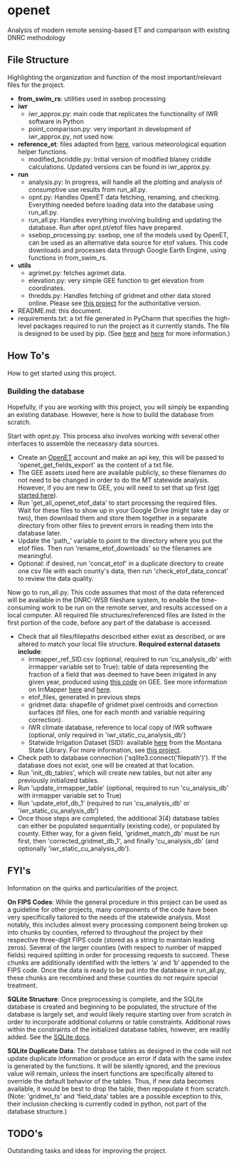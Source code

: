 # openet
Analysis of modern remote sensing-based ET and comparison with existing DNRC methodology

## File Structure
Highlighting the organization and function of the most important/relevant files for the project.
- **from_swim_rs**: utilities used in ssebop processing
- **iwr**
  - iwr_approx.py: main code that replicates the functionality of IWR software in Python
  - point_comparison.py: very important in development of iwr_approx.py, not used now.
- **reference_et**: files adapted from [here](https://github.com/pyet-org/pyet/tree/master), various meteorological equation helper functions.
  - modified_bcriddle.py: Initial version of modified blaney criddle calculations. Updated versions can be found in iwr_approx.py.
- **run**
  - analysis.py: In progress, will handle all the plotting and analysis of consumptive use results from run_all.py.
  - opnt.py: Handles OpenET data fetching, renaming, and checking. Everything needed before loading data into the database using run_all.py.
  - run_all.py: Handles everything involving building and updating the database. Run after opnt.pt/etof files have prepared.
  - ssebop_processing.py: ssebop, one of the models used by OpenET, can be used as an alternative data source for etof values. This code downloads and processes data through Google Earth Engine, using functions in from_swim_rs.
- **utils**
  - agrimet.py: fetches agrimet data.
  - elevation.py: very simple GEE function to get elevation from coordinates.
  - thredds.py: Handles fetching of gridmet and other data stored online. Please see [this project](https://github.com/MTDNRC-WRD/chmdata/tree/main) for the authoritative version.
- README.md: this document.
- requirements.txt: a txt file generated in PyCharm that specifies the high-level packages required to run the project as it currently stands. The file is designed to be used by pip. (See [here](https://www.jetbrains.com/help/pycharm/managing-dependencies.html) and [here](https://pip.pypa.io/en/stable/user_guide/) for more information.)

## How To's
How to get started using this project.

### Building the database
Hopefully, if you are working with this project, you will simply be expanding an existing database. However, here is how to build the database from scratch.

Start with opnt.py. This process also involves working with several other interfaces to assemble the neceassry data sources.
- Create an [OpenET](https://etdata.org/) account and make an api key, this will be passed to 'openet_get_fields_export' as the content of a txt file.
- The GEE assets used here are available publicly, so these filenames do not need to be changed in order to do the MT statewide analysis. However, if you are new to GEE, you will need to set that up first ([get started here](https://developers.google.com/earth-engine/tutorials/community/intro-to-python-api)).
- Run 'get_all_openet_etof_data' to start processing the required files. Wait for these files to show up in your Google Drive (might take a day or two), then download them and store them together in a separate directory from other files to prevent errors in reading them into the database later.
- Update the 'path_' variable to point to the directory where you put the etof files. Then run 'rename_etof_downloads' so the filenames are meaningful.
- Optional: if desired, run 'concat_etof' in a duplicate directory to create one csv file with each county's data, then run 'check_etof_data_concat' to review the data quality.

Now go to run_all.py. This code assumes that most of the data referenced will be available in the DNRC-WSB fileshare system, to enable the time-consuming work to be run on the remote server, and results accessed on a local computer. All required file structures/referenced files are listed in the first portion of the code, before any part of the database is accessed.
- Check that all files/filepaths described either exist as described, or are altered to match your local file structure. **Required external datasets include**:
  - irrmapper_ref_SID.csv (optional, required to run 'cu_analysis_db' with irrmapper variable set to True): table of data representing the fraction of a field that was deemed to have been irrigated in any given year, produced using [this code](https://code.earthengine.google.com/562fb670c36c9fdbbef965feeb235780) on GEE. See more information on IrrMapper [here](https://www.mdpi.com/2072-4292/12/14/2328) and [here](https://github.com/dgketchum/EEMapper).
  - etof_files, generated in previous steps
  - gridmet data: shapefile of gridmet pixel centroids and correction surfaces (tif files, one for each month and variable requiring correction).
  - IWR climate database, reference to local copy of IWR software (optional, only required in 'iwr_static_cu_analysis_db')
  - Statwide Irrigation Dataset (SID): available [here](https://mslservices.mt.gov/Geographic_Information/Data/DataList/datalist_Details.aspx?did=%7Bf33bc611-8d4e-4d92-ae99-49762dec888b%7D) from the Montana State Library. For more information, see [this project](https://github.com/MTDNRC-WRD/irrigation-dataset).
- Check path to database connection ('sqlite3.connect('filepath')'). If the database does not exist, one will be created at that location.
- Run 'init_db_tables', which will create new tables, but not alter any previously initialized tables.
- Run 'update_irrmapper_table' (optional, required to run 'cu_analysis_db' with irrmapper variable set to True)
- Run 'update_etof_db_1' (required to run 'cu_analysis_db' or 'iwr_static_cu_analysis_db')
- Once those steps are completed, the additional 3(4) database tables can either be populated sequentially (existing code), or populated by county. Either way, for a given field, 'gridmet_match_db' must be run first, then 'corrected_gridmet_db_1', and finally 'cu_analysis_db' (and optionally 'iwr_static_cu_analysis_db').

## FYI's
Information on the quirks and particularities of the project.

**On FIPS Codes**: While the general procedure in this project can be used as a guideline for other projects, many components of the code have been very specifically tailored to the needs of the statewide analysis. Most notably, this includes almost every processing component being broken up into chunks by counties, referred to throughout the project by their respective three-digit FIPS code (stored as a string to maintain leading zeros). Several of the larger counties (with respect to number of mapped fields) required splitting in order for processing requests to succeed. These chunks are additionally identified with the letters ‘a’ and ‘b’ appended to the FIPS code. Once the data is ready to be put into the database in run_all.py, these chunks are recombined and these counties do not require special treatment.

**SQLite Structure**: Once preprocessing is complete, and the SQLite database is created and beginning to be populated, the structure of the database is largely set, and would likely require starting over from scratch in order to incorporate additional columns or table constraints. Additional rows within the constraints of the initialized database tables, however, are readily added. See the [SQLite docs](https://www.sqlite.org/lang_createtable.html).

**SQLite Duplicate Data**: The database tables as designed in the code will not update duplicate information or produce an error if data with the same index is generated by the functions. It will be silently ignored, and the previous value will remain, unless the insert functions are specifically altered to override the default behavior of the tables. Thus, if new data becomes available, it would be best to drop the table, then repopulate it from scratch. (Note: 'gridmet_ts' and 'field_data' tables are a possible exception to this, their inclusion checking is currently coded in python, not part of the database structure.)

## TODO's
Outstanding tasks and ideas for improving the project.
